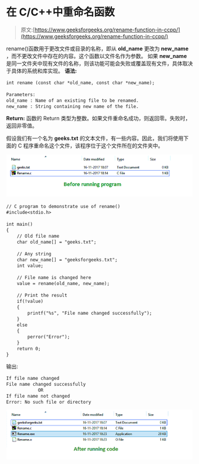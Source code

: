 # 在 C/C++中重命名函数

> 原文:[https://www.geeksforgeeks.org/rename-function-in-ccpp/](https://www.geeksforgeeks.org/rename-function-in-ccpp/)

rename()函数用于更改文件或目录的名称，即从 **old_name** 更改为 **new_name** ，而不更改文件中存在的内容。这个函数以文件名作为参数。
如果 **new_name** 是同一文件夹中现有文件的名称，则该功能可能会失败或覆盖现有文件，具体取决于具体的系统和库实现。
**语法:**

```
int rename (const char *old_name, const char *new_name);

Parameters:
old_name : Name of an existing file to be renamed.
new_name : String containing new name of the file.

```

**Return:**
函数的 Return 类型为整数。如果文件重命名成功，则返回零。失败时，返回非零值。

假设我们有一个名为 **geeks.txt** 的文本文件，有一些内容。因此，我们将使用下面的 C 程序重命名这个文件，该程序位于这个文件所在的文件夹中。

![](img/f943dc3cbdf245f238943cadf111943b.png)

```
// C program to demonstrate use of rename()
#include<stdio.h>

int main()
{
    // Old file name
    char old_name[] = "geeks.txt";

    // Any string
    char new_name[] = "geeksforgeeks.txt";
    int value;

    // File name is changed here
    value = rename(old_name, new_name);

    // Print the result
    if(!value)
    {
        printf("%s", "File name changed successfully");
    }
    else
    {
        perror("Error");
    }
    return 0;
}
```

输出:

```
If file name changed
File name changed successfully
            OR
If file name not changed
Error: No such file or directory

```

![](img/f4145da0c5b9902c397829a959538319.png)